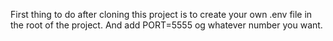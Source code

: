 

First thing to do after cloning this project is to create your own .env file in the root of the project.
And add PORT=5555 og whatever number you want.

